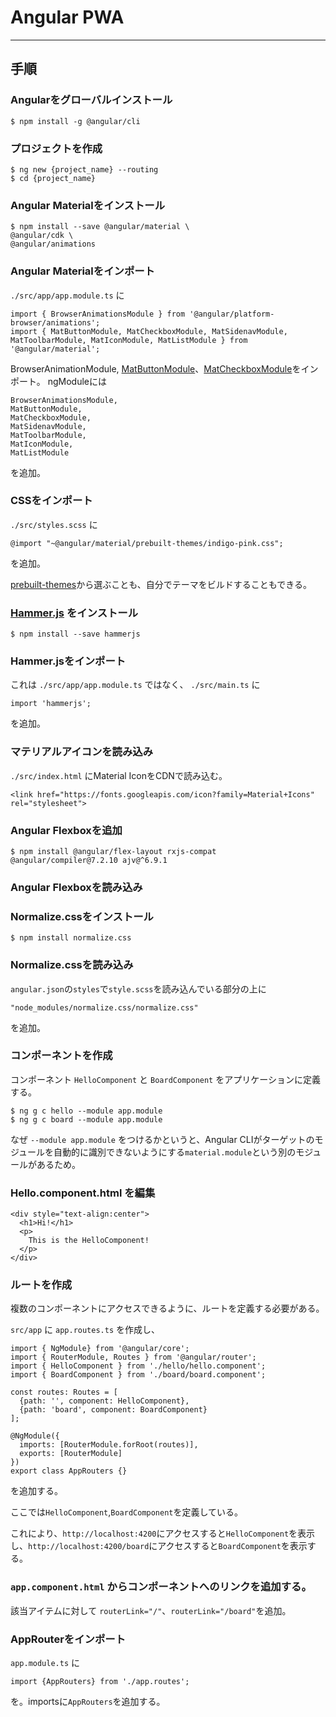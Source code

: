 # Angular PWA

---

## 手順
### Angularをグローバルインストール

```
$ npm install -g @angular/cli
```

### プロジェクトを作成

```
$ ng new {project_name} --routing
$ cd {project_name}
```

###  Angular Materialをインストール

```
$ npm install --save @angular/material \
@angular/cdk \
@angular/animations
```

### Angular Materialをインポート

`./src/app/app.module.ts` に

```
import { BrowserAnimationsModule } from '@angular/platform-browser/animations';
import { MatButtonModule, MatCheckboxModule, MatSidenavModule, MatToolbarModule, MatIconModule, MatListModule } from '@angular/material';
```

BrowserAnimationModule,
[MatButtonModule](https://material.angular.io/components/button/overview)、[MatCheckboxModule](https://material.angular.io/components/checkbox/overview)をインポート。
ngModuleには

```
BrowserAnimationsModule,
MatButtonModule,
MatCheckboxModule,
MatSidenavModule,
MatToolbarModule,
MatIconModule,
MatListModule
```

を追加。

### CSSをインポート

`./src/styles.scss` に
```
@import "~@angular/material/prebuilt-themes/indigo-pink.css";
```

を追加。

[prebuilt-themes](https://material.angular.io/guide/theming#defining-a-custom-theme)から選ぶことも、自分でテーマをビルドすることもできる。

### [Hammer.js](http://hammerjs.github.io/) をインストール

```
$ npm install --save hammerjs
```

### Hammer.jsをインポート

これは `./src/app/app.module.ts` ではなく、 `./src/main.ts` に

```
import 'hammerjs';
```

を追加。

### マテリアルアイコンを読み込み

`./src/index.html` にMaterial IconをCDNで読み込む。

```:CSS
<link href="https://fonts.googleapis.com/icon?family=Material+Icons" rel="stylesheet">
```

### Angular Flexboxを追加

```
$ npm install @angular/flex-layout rxjs-compat @angular/compiler@7.2.10 ajv@^6.9.1
```

### Angular Flexboxを読み込み

### Normalize.cssをインストール

```
$ npm install normalize.css
```

### Normalize.cssを読み込み
`angular.json`の`styles`で`style.scss`を読み込んでいる部分の上に

```
"node_modules/normalize.css/normalize.css"
```
を追加。


### コンポーネントを作成

コンポーネント `HelloComponent` と `BoardComponent` をアプリケーションに定義する。

```
$ ng g c hello --module app.module
$ ng g c board --module app.module
```

なぜ `--module app.module` をつけるかというと、Angular CLIがターゲットのモジュールを自動的に識別できないようにする`material.module`という別のモジュールがあるため。

### Hello.component.html を編集

```
<div style="text-align:center">
  <h1>Hi!</h1>
  <p>
    This is the HelloComponent!
  </p>
</div>
```

### ルートを作成

複数のコンポーネントにアクセスできるように、ルートを定義する必要がある。

`src/app` に `app.routes.ts` を作成し、

```
import { NgModule} from '@angular/core';
import { RouterModule, Routes } from '@angular/router';
import { HelloComponent } from './hello/hello.component';
import { BoardComponent } from './board/board.component';

const routes: Routes = [
  {path: '', component: HelloComponent},
  {path: 'board', component: BoardComponent}
];

@NgModule({
  imports: [RouterModule.forRoot(routes)],
  exports: [RouterModule]
})
export class AppRouters {}
```

を追加する。

ここでは`HelloComponent`,`BoardComponent`を定義している。

これにより、`http://localhost:4200`にアクセスすると`HelloComponent`を表示し、`http://localhost:4200/board`にアクセスすると`BoardComponent`を表示する。

### `app.component.html` からコンポーネントへのリンクを追加する。

該当アイテムに対して `routerLink="/"`、`routerLink="/board"`を追加。

### AppRouterをインポート

`app.module.ts` に

```
import {AppRouters} from './app.routes';
```

を。importsに`AppRouters`を追加する。

